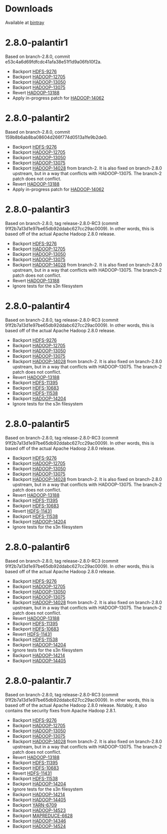 # Downloads

Available at [bintray](https://bintray.com/palantir/releases/hadoop/_latestVersion)

# 2.8.0-palantir1

Based on branch-2.8.0, commit e53c4a6d69fdfcdc41afa38e51f1d9a06fb10f2a.

* Backport [HDFS-9276](https://issues.apache.org/jira/browse/HDFS-9276)
* Backport [HADOOP-12705](https://issues.apache.org/jira/browse/HADOOP-12705)
* Backport [HADOOP-13050](https://issues.apache.org/jira/browse/HADOOP-13050)
* Backport [HADOOP-13075](https://issues.apache.org/jira/browse/HADOOP-13075)
* Revert [HADOOP-13188](https://issues.apache.org/jira/browse/HADOOP-13188)
* Apply in-progress patch for [HADOOP-14062](https://issues.apache.org/jira/browse/HADOOP-14062)

# 2.8.0-palantir2

Based on branch-2.8.0, commit 159b8b6ab8ba08604d266f774d0513a1fe9b2de0.

* Backport [HDFS-9276](https://issues.apache.org/jira/browse/HDFS-9276)
* Backport [HADOOP-12705](https://issues.apache.org/jira/browse/HADOOP-12705)
* Backport [HADOOP-13050](https://issues.apache.org/jira/browse/HADOOP-13050)
* Backport [HADOOP-13075](https://issues.apache.org/jira/browse/HADOOP-13075)
* Backport [HADOOP-14028](https://issues.apache.org/jira/browse/HADOOP-14028) from branch-2.
  It is also fixed on branch-2.8.0 upstream, but in a way that conflicts with HADOOP-13075.
  The branch-2 patch does not conflict.
* Revert [HADOOP-13188](https://issues.apache.org/jira/browse/HADOOP-13188)
* Apply in-progress patch for [HADOOP-14062](https://issues.apache.org/jira/browse/HADOOP-14062)

# 2.8.0-palantir3

Based on branch-2.8.0, tag release-2.8.0-RC3 (commit 91f2b7a13d1e97be65db92ddabc627cc29ac0009).
In other words, this is based off of the actual Apache Hadoop 2.8.0 release.

* Backport [HDFS-9276](https://issues.apache.org/jira/browse/HDFS-9276)
* Backport [HADOOP-12705](https://issues.apache.org/jira/browse/HADOOP-12705)
* Backport [HADOOP-13050](https://issues.apache.org/jira/browse/HADOOP-13050)
* Backport [HADOOP-13075](https://issues.apache.org/jira/browse/HADOOP-13075)
* Backport [HADOOP-14028](https://issues.apache.org/jira/browse/HADOOP-14028) from branch-2.
  It is also fixed on branch-2.8.0 upstream, but in a way that conflicts with HADOOP-13075.
  The branch-2 patch does not conflict.
* Revert [HADOOP-13188](https://issues.apache.org/jira/browse/HADOOP-13188)
* Ignore tests for the s3n filesystem

# 2.8.0-palantir4

Based on branch-2.8.0, tag release-2.8.0-RC3 (commit 91f2b7a13d1e97be65db92ddabc627cc29ac0009).
In other words, this is based off of the actual Apache Hadoop 2.8.0 release.

* Backport [HDFS-9276](https://issues.apache.org/jira/browse/HDFS-9276)
* Backport [HADOOP-12705](https://issues.apache.org/jira/browse/HADOOP-12705)
* Backport [HADOOP-13050](https://issues.apache.org/jira/browse/HADOOP-13050)
* Backport [HADOOP-13075](https://issues.apache.org/jira/browse/HADOOP-13075)
* Backport [HADOOP-14028](https://issues.apache.org/jira/browse/HADOOP-14028) from branch-2.
  It is also fixed on branch-2.8.0 upstream, but in a way that conflicts with HADOOP-13075.
  The branch-2 patch does not conflict.
* Revert [HADOOP-13188](https://issues.apache.org/jira/browse/HADOOP-13188)
* Backport [HDFS-11395](https://issues.apache.org/jira/browse/HDFS-11395)
* Backport [HDFS-10683](https://issues.apache.org/jira/browse/HDFS-10683)
* Backport [HDFS-11538](https://issues.apache.org/jira/browse/HDFS-11538)
* Backport [HADOOP-14204](https://issues.apache.org/jira/browse/HADOOP-14204)
* Ignore tests for the s3n filesystem

# 2.8.0-palantir5

Based on branch-2.8.0, tag release-2.8.0-RC3 (commit 91f2b7a13d1e97be65db92ddabc627cc29ac0009).
In other words, this is based off of the actual Apache Hadoop 2.8.0 release.

* Backport [HDFS-9276](https://issues.apache.org/jira/browse/HDFS-9276)
* Backport [HADOOP-12705](https://issues.apache.org/jira/browse/HADOOP-12705)
* Backport [HADOOP-13050](https://issues.apache.org/jira/browse/HADOOP-13050)
* Backport [HADOOP-13075](https://issues.apache.org/jira/browse/HADOOP-13075)
* Backport [HADOOP-14028](https://issues.apache.org/jira/browse/HADOOP-14028) from branch-2.
  It is also fixed on branch-2.8.0 upstream, but in a way that conflicts with HADOOP-13075.
  The branch-2 patch does not conflict.
* Revert [HADOOP-13188](https://issues.apache.org/jira/browse/HADOOP-13188)
* Backport [HDFS-11395](https://issues.apache.org/jira/browse/HDFS-11395)
* Backport [HDFS-10683](https://issues.apache.org/jira/browse/HDFS-10683)
* Revert [HDFS-11431](https://issues.apache.org/jira/browse/HDFS-11431)
* Backport [HDFS-11538](https://issues.apache.org/jira/browse/HDFS-11538)
* Backport [HADOOP-14204](https://issues.apache.org/jira/browse/HADOOP-14204)
* Ignore tests for the s3n filesystem

# 2.8.0-palantir6

Based on branch-2.8.0, tag release-2.8.0-RC3 (commit 91f2b7a13d1e97be65db92ddabc627cc29ac0009).
In other words, this is based off of the actual Apache Hadoop 2.8.0 release.

* Backport [HDFS-9276](https://issues.apache.org/jira/browse/HDFS-9276)
* Backport [HADOOP-12705](https://issues.apache.org/jira/browse/HADOOP-12705)
* Backport [HADOOP-13050](https://issues.apache.org/jira/browse/HADOOP-13050)
* Backport [HADOOP-13075](https://issues.apache.org/jira/browse/HADOOP-13075)
* Backport [HADOOP-14028](https://issues.apache.org/jira/browse/HADOOP-14028) from branch-2.
  It is also fixed on branch-2.8.0 upstream, but in a way that conflicts with HADOOP-13075.
  The branch-2 patch does not conflict.
* Revert [HADOOP-13188](https://issues.apache.org/jira/browse/HADOOP-13188)
* Backport [HDFS-11395](https://issues.apache.org/jira/browse/HDFS-11395)
* Backport [HDFS-10683](https://issues.apache.org/jira/browse/HDFS-10683)
* Revert [HDFS-11431](https://issues.apache.org/jira/browse/HDFS-11431)
* Backport [HDFS-11538](https://issues.apache.org/jira/browse/HDFS-11538)
* Backport [HADOOP-14204](https://issues.apache.org/jira/browse/HADOOP-14204)
* Ignore tests for the s3n filesystem
* Backport [HADOOP-14214](https://issues.apache.org/jira/browse/HADOOP-14214)
* Backport [HADOOP-14405](https://issues.apache.org/jira/browse/HADOOP-14405)

# 2.8.0-palantir.7

Based on branch-2.8.0, tag release-2.8.0-RC3 (commit 91f2b7a13d1e97be65db92ddabc627cc29ac0009).
In other words, this is based off of the actual Apache Hadoop 2.8.0 release. Notably, it also
contains the security fixes from Apache Hadoop 2.8.1.

* Backport [HDFS-9276](https://issues.apache.org/jira/browse/HDFS-9276)
* Backport [HADOOP-12705](https://issues.apache.org/jira/browse/HADOOP-12705)
* Backport [HADOOP-13050](https://issues.apache.org/jira/browse/HADOOP-13050)
* Backport [HADOOP-13075](https://issues.apache.org/jira/browse/HADOOP-13075)
* Backport [HADOOP-14028](https://issues.apache.org/jira/browse/HADOOP-14028) from branch-2.
  It is also fixed on branch-2.8.0 upstream, but in a way that conflicts with HADOOP-13075.
  The branch-2 patch does not conflict.
* Revert [HADOOP-13188](https://issues.apache.org/jira/browse/HADOOP-13188)
* Backport [HDFS-11395](https://issues.apache.org/jira/browse/HDFS-11395)
* Backport [HDFS-10683](https://issues.apache.org/jira/browse/HDFS-10683)
* Revert [HDFS-11431](https://issues.apache.org/jira/browse/HDFS-11431)
* Backport [HDFS-11538](https://issues.apache.org/jira/browse/HDFS-11538)
* Backport [HADOOP-14204](https://issues.apache.org/jira/browse/HADOOP-14204)
* Ignore tests for the s3n filesystem
* Backport [HADOOP-14214](https://issues.apache.org/jira/browse/HADOOP-14214)
* Backport [HADOOP-14405](https://issues.apache.org/jira/browse/HADOOP-14405)
* Backport [YARN-6709](https://issues.apache.org/jira/browse/YARN-6709)
* Backport [HADOOP-14523](https://issues.apache.org/jira/browse/HADOOP-14523)
* Backport [MAPREDUCE-6628](https://issues.apache.org/jira/browse/MAPREDUCE-6628)
* Backport [HADOOP-14346](https://issues.apache.org/jira/browse/HADOOP-14346)
* Backport [HADOOP-14524](https://issues.apache.org/jira/browse/HADOOP-14524)
